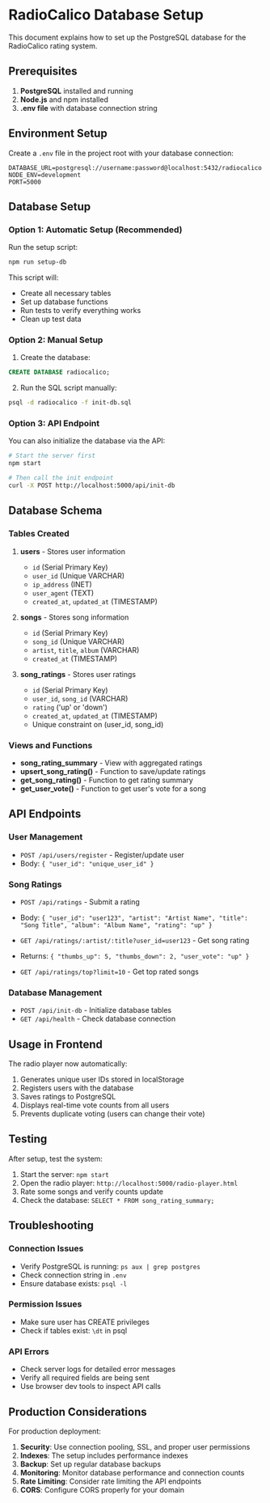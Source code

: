 # RadioCalico Database Setup

This document explains how to set up the PostgreSQL database for the RadioCalico rating system.

## Prerequisites

1. **PostgreSQL** installed and running
2. **Node.js** and npm installed
3. **.env file** with database connection string

## Environment Setup

Create a `.env` file in the project root with your database connection:

```env
DATABASE_URL=postgresql://username:password@localhost:5432/radiocalico
NODE_ENV=development
PORT=5000
```

## Database Setup

### Option 1: Automatic Setup (Recommended)

Run the setup script:

```bash
npm run setup-db
```

This script will:
- Create all necessary tables
- Set up database functions
- Run tests to verify everything works
- Clean up test data

### Option 2: Manual Setup

1. Create the database:
```sql
CREATE DATABASE radiocalico;
```

2. Run the SQL script manually:
```bash
psql -d radiocalico -f init-db.sql
```

### Option 3: API Endpoint

You can also initialize the database via the API:

```bash
# Start the server first
npm start

# Then call the init endpoint
curl -X POST http://localhost:5000/api/init-db
```

## Database Schema

### Tables Created

1. **users** - Stores user information
   - `id` (Serial Primary Key)
   - `user_id` (Unique VARCHAR)
   - `ip_address` (INET)
   - `user_agent` (TEXT)
   - `created_at`, `updated_at` (TIMESTAMP)

2. **songs** - Stores song information
   - `id` (Serial Primary Key)
   - `song_id` (Unique VARCHAR)
   - `artist`, `title`, `album` (VARCHAR)
   - `created_at` (TIMESTAMP)

3. **song_ratings** - Stores user ratings
   - `id` (Serial Primary Key)
   - `user_id`, `song_id` (VARCHAR)
   - `rating` ('up' or 'down')
   - `created_at`, `updated_at` (TIMESTAMP)
   - Unique constraint on (user_id, song_id)

### Views and Functions

- **song_rating_summary** - View with aggregated ratings
- **upsert_song_rating()** - Function to save/update ratings
- **get_song_rating()** - Function to get rating summary
- **get_user_vote()** - Function to get user's vote for a song

## API Endpoints

### User Management
- `POST /api/users/register` - Register/update user
- Body: `{ "user_id": "unique_user_id" }`

### Song Ratings
- `POST /api/ratings` - Submit a rating
- Body: `{ "user_id": "user123", "artist": "Artist Name", "title": "Song Title", "album": "Album Name", "rating": "up" }`

- `GET /api/ratings/:artist/:title?user_id=user123` - Get song rating
- Returns: `{ "thumbs_up": 5, "thumbs_down": 2, "user_vote": "up" }`

- `GET /api/ratings/top?limit=10` - Get top rated songs

### Database Management
- `POST /api/init-db` - Initialize database tables
- `GET /api/health` - Check database connection

## Usage in Frontend

The radio player now automatically:
1. Generates unique user IDs stored in localStorage
2. Registers users with the database
3. Saves ratings to PostgreSQL
4. Displays real-time vote counts from all users
5. Prevents duplicate voting (users can change their vote)

## Testing

After setup, test the system:

1. Start the server: `npm start`
2. Open the radio player: `http://localhost:5000/radio-player.html`
3. Rate some songs and verify counts update
4. Check the database: `SELECT * FROM song_rating_summary;`

## Troubleshooting

### Connection Issues
- Verify PostgreSQL is running: `ps aux | grep postgres`
- Check connection string in `.env`
- Ensure database exists: `psql -l`

### Permission Issues
- Make sure user has CREATE privileges
- Check if tables exist: `\dt` in psql

### API Errors
- Check server logs for detailed error messages
- Verify all required fields are being sent
- Use browser dev tools to inspect API calls

## Production Considerations

For production deployment:

1. **Security**: Use connection pooling, SSL, and proper user permissions
2. **Indexes**: The setup includes performance indexes
3. **Backup**: Set up regular database backups
4. **Monitoring**: Monitor database performance and connection counts
5. **Rate Limiting**: Consider rate limiting the API endpoints
6. **CORS**: Configure CORS properly for your domain